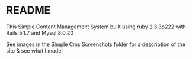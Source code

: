 # README
This Simple Content Management System built using ruby 2.3.3p222 with Rails 5.1.7 and Mysql 8.0.20

See images in the Simple Cms Screenshots folder for a description of the site & see what I made!
